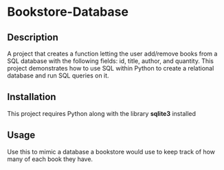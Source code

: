 # Bookstore-Database

## Description
A project that creates a function letting the user add/remove books from a SQL database with the following fields: id, title, author, and quantity. This project demonstrates how to use SQL within Python to create 
a relational database and run SQL queries on it. 

## Installation
This project requires Python along with the library **sqlite3** installed

## Usage
Use this to mimic a database a bookstore would use to keep track of how many of each book they have. 
